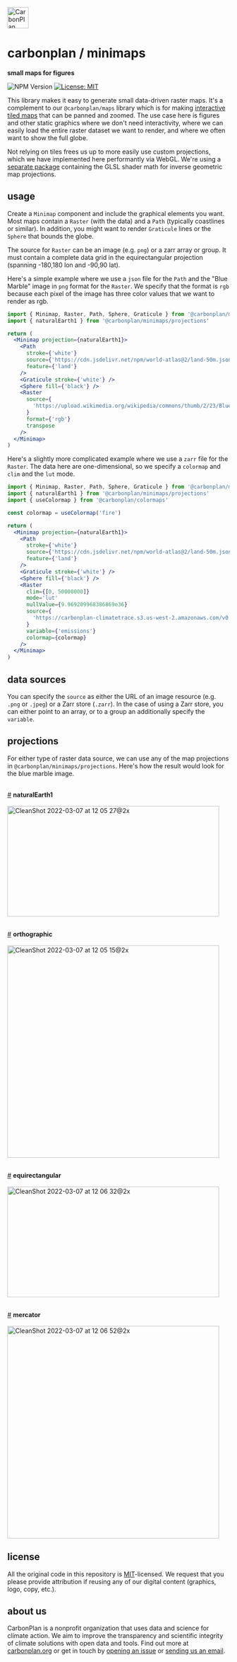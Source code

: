 <p align="left" >
<a href='https://carbonplan.org'>
<picture>
  <source media="(prefers-color-scheme: dark)" srcset="https://carbonplan-assets.s3.amazonaws.com/monogram/light-small.png">
  <img alt="CarbonPlan monogram." height="48" src="https://carbonplan-assets.s3.amazonaws.com/monogram/dark-small.png">
</picture>
</a>
</p>

# carbonplan / minimaps

**small maps for figures**

![NPM Version](https://img.shields.io/npm/v/@carbonplan/minimaps)
[![License: MIT](https://img.shields.io/badge/License-MIT-blue.svg)](https://opensource.org/licenses/MIT)

This library makes it easy to generate small data-driven raster maps. It's a complement to our `@carbonplan/maps` library which is for making [interactive tiled maps](https://github.com/carbonplan/maps) that can be panned and zoomed. The use case here is figures and other static graphics where we don't need interactivity, where we can easily load the entire raster dataset we want to render, and where we often want to show the full globe.

Not relying on tiles frees us up to more easily use custom projections, which we have implemented here performantly via WebGL. We're using a [separate package](https://github.com/carbonplan/glsl-geo-projection) containing the GLSL shader math for inverse geometric map projections.

## usage

Create a `Minimap` component and include the graphical elements you want. Most maps contain a `Raster` (with the data) and a `Path` (typically coastlines or similar). In addition, you might want to render `Graticule` lines or the `Sphere` that bounds the globe.

The source for `Raster` can be an image (e.g. `png`) or a zarr array or group. It must contain a complete data grid in the equirectangular projection (spanning -180,180 lon and -90,90 lat).

Here's a simple example where we use a `json` file for the `Path` and the "Blue Marble" image in `png` format for the `Raster`. We specify that the format is `rgb` because each pixel of the image has three color values that we want to render as rgb.

```jsx
import { Minimap, Raster, Path, Sphere, Graticule } from '@carbonplan/minimaps'
import { naturalEarth1 } from '@carbonplan/minimaps/projections'

return (
  <Minimap projection={naturalEarth1}>
    <Path
      stroke={'white'}
      source={'https://cdn.jsdelivr.net/npm/world-atlas@2/land-50m.json'}
      feature={'land'}
    />
    <Graticule stroke={'white'} />
    <Sphere fill={'black'} />
    <Raster
      source={
        'https://upload.wikimedia.org/wikipedia/commons/thumb/2/23/Blue_Marble_2002.png/2880px-Blue_Marble_2002.png'
      }
      format={'rgb'}
      transpose
    />
  </Minimap>
)
```

Here's a slightly more complicated example where we use a `zarr` file for the `Raster`. The data here are one-dimensional, so we specify a `colormap` and `clim` and the `lut` mode.

```jsx
import { Minimap, Raster, Path, Sphere, Graticule } from '@carbonplan/minimaps'
import { naturalEarth1 } from '@carbonplan/minimaps/projections'
import { useColormap } from '@carbonplan/colormaps'

const colormap = useColormap('fire')

return (
  <Minimap projection={naturalEarth1}>
    <Path
      stroke={'white'}
      source={'https://cdn.jsdelivr.net/npm/world-atlas@2/land-50m.json'}
      feature={'land'}
    />
    <Graticule stroke={'white'} />
    <Sphere fill={'black'} />
    <Raster
      clim={[0, 50000000]}
      mode='lut'
      nullValue={9.969209968386869e36}
      source={
        'https://carbonplan-climatetrace.s3.us-west-2.amazonaws.com/v0.4/blog/total_emissions.zarr'
      }
      variable={'emissions'}
      colormap={colormap}
    />
  </Minimap>
)
```

## data sources

You can specify the `source` as either the URL of an image resource (e.g. `.png` or `.jpeg`) or a Zarr store (`.zarr`). In the case of using a Zarr store, you can either point to an array, or to a group an additionally specify the `variable`.

## projections

For either type of raster data source, we can use any of the map projections in `@carbonplan/minimaps/projections`. Here's how the result would look for the blue marble image.

<br><a href="#naturalEarth1" name="naturalEarth1">#</a> <b>naturalEarth1</b>
<br><br><img width="480" height="250" alt="CleanShot 2022-03-07 at 12 05 27@2x" src="https://user-images.githubusercontent.com/3387500/157092621-1c2081a6-5c0d-4afa-83a7-a63bc00e6d9a.png">

<br><a href="#orthographic" name="orthographic">#</a> <b>orthographic</b>
<br><br><img width="480" height="480" alt="CleanShot 2022-03-07 at 12 05 15@2x" src="https://user-images.githubusercontent.com/3387500/157092649-0c79980f-7115-4e55-b44e-5093b6441df8.png">

<br><a href="#equirectangular" name="equirectangular">#</a> <b>equirectangular</b>
<br><br><img width="480" height="250" alt="CleanShot 2022-03-07 at 12 06 32@2x" src="https://user-images.githubusercontent.com/3387500/157092673-908a2838-8939-45e5-845a-9f6d6eea7f44.png">

<br><a href="#mercator" name="mercator">#</a> <b>mercator</b>
<br><br><img width="480" height="480" alt="CleanShot 2022-03-07 at 12 06 52@2x" src="https://user-images.githubusercontent.com/3387500/157092693-4ebb05b8-e590-4302-9159-c0222cbc7a52.png">

## license

All the original code in this repository is [MIT](https://choosealicense.com/licenses/mit/)-licensed. We request that you please provide attribution if reusing any of our digital content (graphics, logo, copy, etc.).

## about us

CarbonPlan is a nonprofit organization that uses data and science for climate action. We aim to improve the transparency and scientific integrity of climate solutions with open data and tools. Find out more at [carbonplan.org](https://carbonplan.org/) or get in touch by [opening an issue](https://github.com/carbonplan/minimaps/issues/new) or [sending us an email](mailto:hello@carbonplan.org).
